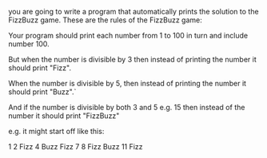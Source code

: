 you are going to write a program that automatically prints the solution to the FizzBuzz game.
These are the rules of the FizzBuzz game:


Your program should print each number from 1 to 100 in turn and include number 100.


But when the number is divisible by 3 then instead of printing the number it should print "Fizz".


When the number is divisible by 5, then instead of printing the number it should print "Buzz".`


And if the number is divisible by both 3 and 5 e.g. 15 then instead of the number it should print "FizzBuzz"



e.g. it might start off like this:

1
2
Fizz
4
Buzz
Fizz
7
8
Fizz
Buzz
11
Fizz

